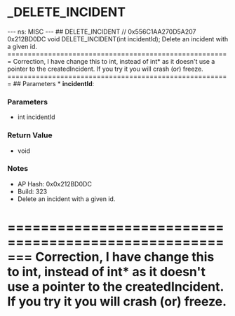# _DELETE_INCIDENT

--- ns: MISC --- ## DELETE_INCIDENT  // 0x556C1AA270D5A207 0x212BD0DC void DELETE_INCIDENT(int incidentId);  Delete an incident with a given id. ======================================================= Correction, I have change this to int, instead of int* as it doesn't use a pointer to the createdIncident. If you try it you will crash (or) freeze. =======================================================  ## Parameters * **incidentId**:

### Parameters
* int incidentId

### Return Value
* void

### Notes
* AP Hash: 0x0x212BD0DC
* Build: 323
* Delete an incident with a given id.

=======================================================
Correction, I have change this to int, instead of int*
as it doesn't use a pointer to the createdIncident.
If you try it you will crash (or) freeze.
=======================================================

